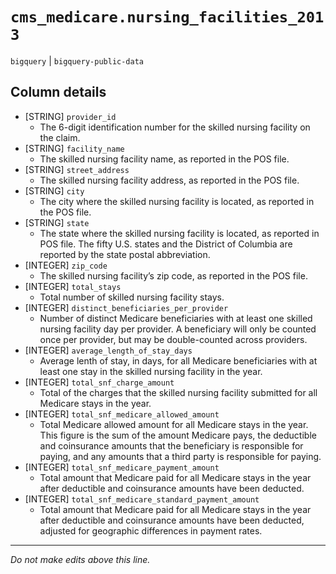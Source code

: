 # `cms_medicare.nursing_facilities_2013`
`bigquery` | `bigquery-public-data`

## Column details
* [STRING]    `provider_id`
  - The 6-digit identification number for the skilled nursing facility on the claim.
* [STRING]    `facility_name`
  - The skilled nursing facility name, as reported in the POS file.
* [STRING]    `street_address`
  - The skilled nursing facility address, as reported in the POS file.
* [STRING]    `city`
  - The city where the skilled nursing facility is located, as reported in the POS file.
* [STRING]    `state`
  - The state where the skilled nursing facility is located, as reported in POS file. The fifty U.S. states and the District of Columbia are reported by the state postal abbreviation.
* [INTEGER]   `zip_code`
  - The skilled nursing facility’s zip code, as reported in the POS file.
* [INTEGER]   `total_stays`
  - Total number of skilled nursing facility stays.
* [INTEGER]   `distinct_beneficiaries_per_provider`
  - Number of distinct Medicare beneficiaries with at least one skilled nursing facility day per provider. A beneficiary will only be counted once per provider, but may be double-counted across providers.
* [INTEGER]   `average_length_of_stay_days`
  - Average lenth of stay, in days, for all Medicare beneficiaries with at least one stay in the skilled nursing facility in the year.
* [INTEGER]   `total_snf_charge_amount`
  - Total of the charges that the skilled nursing facility submitted for all Medicare stays in the year.
* [INTEGER]   `total_snf_medicare_allowed_amount`
  - Total Medicare allowed amount for all Medicare stays in the year. This figure is the sum of the amount Medicare pays, the deductible and coinsurance amounts that the beneficiary is responsible for paying, and any amounts that a third party is responsible for paying.
* [INTEGER]   `total_snf_medicare_payment_amount`
  - Total amount that Medicare paid for all Medicare stays in the year after deductible and coinsurance amounts have been deducted.
* [INTEGER]   `total_snf_medicare_standard_payment_amount`
  - Total amount that Medicare paid for all Medicare stays in the year after deductible and coinsurance amounts have been deducted, adjusted for geographic differences in payment rates.

-------------------------------------------------------------------------------
*Do not make edits above this line.*
